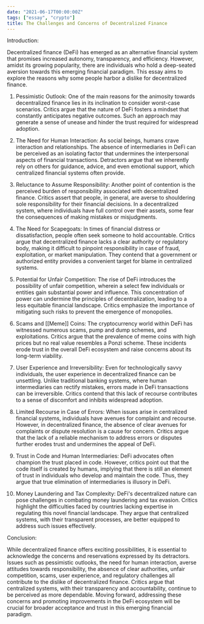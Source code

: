 ```yaml
---
date: "2021-06-17T00:00:00Z"
tags: ["essay", "crypto"]
title: The Challenges and Concerns of Decentralized Finance
---
```


Introduction:

Decentralized finance (DeFi) has emerged as an alternative financial system that promises increased autonomy, transparency, and efficiency. However, amidst its growing popularity, there are individuals who hold a deep-seated aversion towards this emerging financial paradigm. This essay aims to explore the reasons why some people harbor a dislike for decentralized finance.

1. Pessimistic Outlook:
One of the main reasons for the animosity towards decentralized finance lies in its inclination to consider worst-case scenarios. Critics argue that the nature of DeFi fosters a mindset that constantly anticipates negative outcomes. Such an approach may generate a sense of unease and hinder the trust required for widespread adoption.

2. The Need for Human Interaction:
As social beings, humans crave interaction and relationships. The absence of intermediaries in DeFi can be perceived as an isolating factor that undermines the interpersonal aspects of financial transactions. Detractors argue that we inherently rely on others for guidance, advice, and even emotional support, which centralized financial systems often provide.

3. Reluctance to Assume Responsibility:
Another point of contention is the perceived burden of responsibility associated with decentralized finance. Critics assert that people, in general, are averse to shouldering sole responsibility for their financial decisions. In a decentralized system, where individuals have full control over their assets, some fear the consequences of making mistakes or misjudgments.

4. The Need for Scapegoats:
In times of financial distress or dissatisfaction, people often seek someone to hold accountable. Critics argue that decentralized finance lacks a clear authority or regulatory body, making it difficult to pinpoint responsibility in case of fraud, exploitation, or market manipulation. They contend that a government or authorized entity provides a convenient target for blame in centralized systems.

5. Potential for Unfair Competition:
The rise of DeFi introduces the possibility of unfair competition, wherein a select few individuals or entities gain substantial power and influence. This concentration of power can undermine the principles of decentralization, leading to a less equitable financial landscape. Critics emphasize the importance of mitigating such risks to prevent the emergence of monopolies.

6. Scams and [[Meme]] Coins:
The cryptocurrency world within DeFi has witnessed numerous scams, pump and dump schemes, and exploitations. Critics argue that the prevalence of meme coins with high prices but no real value resembles a Ponzi scheme. These incidents erode trust in the overall DeFi ecosystem and raise concerns about its long-term viability.

7. User Experience and Irreversibility:
Even for technologically savvy individuals, the user experience in decentralized finance can be unsettling. Unlike traditional banking systems, where human intermediaries can rectify mistakes, errors made in DeFi transactions can be irreversible. Critics contend that this lack of recourse contributes to a sense of discomfort and inhibits widespread adoption.

8. Limited Recourse in Case of Errors:
When issues arise in centralized financial systems, individuals have avenues for complaint and recourse. However, in decentralized finance, the absence of clear avenues for complaints or dispute resolution is a cause for concern. Critics argue that the lack of a reliable mechanism to address errors or disputes further erodes trust and undermines the appeal of DeFi.

9. Trust in Code and Human Intermediaries:
DeFi advocates often champion the trust placed in code. However, critics point out that the code itself is created by humans, implying that there is still an element of trust in individuals who develop and maintain the code. Thus, they argue that true elimination of intermediaries is illusory in DeFi.

10.  Money Laundering and Tax Complexity:
DeFi's decentralized nature can pose challenges in combating money laundering and tax evasion. Critics highlight the difficulties faced by countries lacking expertise in regulating this novel financial landscape. They argue that centralized systems, with their transparent processes, are better equipped to address such issues effectively.

Conclusion:

While decentralized finance offers exciting possibilities, it is essential to acknowledge the concerns and reservations expressed by its detractors. Issues such as pessimistic outlooks, the need for human interaction, averse attitudes towards responsibility, the absence of clear authorities, unfair competition, scams, user experience, and regulatory challenges all contribute to the dislike of decentralized finance. Critics argue that centralized systems, with their transparency and accountability, continue to be perceived as more dependable. Moving forward, addressing these concerns and promoting improvements in the DeFi ecosystem will be crucial for broader acceptance and trust in this emerging financial paradigm.